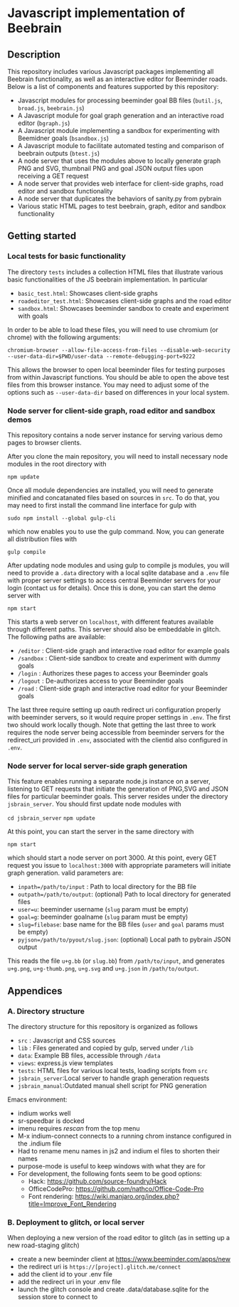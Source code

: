 # Javascript implementation of Beebrain

## Description

This repository includes various Javascript packages implementing all
Beebrain functionality, as well as an interactive editor for Beeminder
roads. Below is a list of components and features supported by this
repository:

* Javascript modules for processing beeminder goal BB files (`butil.js`, `broad.js`, `beebrain.js`)
* A Javascript module for goal graph generation and an interactive road editor (`bgraph.js`)
* A Javascript module implementing a sandbox for experimenting with Beemidner goals (`bsandbox.js`)
* A Javascript module to facilitate automated testing and comparison of beebrain outputs (`btest.js`)
* A node server that uses the modules above to locally generate graph PNG and SVG, thumbnail PNG and goal JSON output files upon receiving a GET request
* A node server that provides web interface for client-side graphs, road editor and sandbox functionality
* A node server that duplicates the behaviors of sanity.py from pybrain
* Various static HTML pages to test beebrain, graph, editor and sandbox functionality

## Getting started

### Local tests for basic functionality

The directory `tests` includes a collection HTML files that illustrate
various basic functionalities of the JS beebrain implementation. In
particular

* `basic_test.html`: Showcases client-side graphs
* `roadeditor_test.html`: Showcases client-side graphs and the road editor
* `sandbox.html`: Showcases beeminder sandbox to create and experiment with goals

In order to be able to load these files, you will need to use chromium
(or chrome) with the following arguments:

`chromium-browser --allow-file-access-from-files --disable-web-security --user-data-dir=$PWD/user-data --remote-debugging-port=9222`

This allows the browser to open local beeminder files for testing
purposes from within Javascript functions. You should be able to open
the above test files from this browser instance. You may need to
adjust some of the options such as `--user-data-dir` based on
differences in your local system.

### Node server for client-side graph, road editor and sandbox demos

This repository contains a node server instance for serving
various demo pages to browser clients. 

After you clone the main repository, you will need to install
necessary node modules in the root directory with

`npm update`

Once all module dependencies are installed, you will need to generate
minified and concatanated files based on sources in `src`. To do that,
you may need to first install the command line interface for gulp with

`sudo npm install --global gulp-cli`

which now enables you to use the gulp command. Now, you can generate
all distribution files with

`gulp compile`

After updating node modules and using gulp to compile js modules, you
will need to provide a `.data` directory with a local sqlite database
and a `.env` file with proper server settings to access central
Beeminder servers for your login (contact us for details). Once this
is done, you can start the demo server with

`npm start`

This starts a web server on `localhost`, with different features
available through different paths. This server should also be
embeddable in glitch. The following paths are available:

  * `/editor`  : Client-side graph and interactive road editor for example goals
  * `/sandbox` : Client-side sandbox to create and experiment with dummy goals
  * `/login`   : Authorizes these pages to access your Beeminder goals
  * `/logout`  : De-authorizes access to your Beeminder goals
  * `/road`    : Client-side graph and interactive road editor for your Beeminder goals

The last three require setting up oauth redirect uri configuration
properly with beeminder servers, so it would require proper settings
in `.env`. The first two should work locally though. Note that getting
the last three to work requires the node server being accessible from
beeminder servers for the redirect_uri provided in `.env`, associated
with the clientid also configured in `.env`.

### Node server for local server-side graph generation

This feature enables running a separate node.js instance on a server,
listening to GET requests that initiate the generation of PNG,SVG and
JSON files for particular beeminder goals. This server resides under
the directory `jsbrain_server`. You should first update node modules with

`cd jsbrain_server`
`npm update`

At this point, you can start the server in the same directory with 

`npm start`

which should start a node server on port 3000. At this point, every
GET request you issue to `localhost:3000` with appropriate parameters
will initiate graph generation. valid parameters are:

  * `inpath=/path/to/input` : Path to local directory for the BB file
  * `outpath=/path/to/output`: (optional) Path to local directory for generated files
  * `user=u`: beeminder username (`slug` param must be empty)
  * `goal=g`: beeminder goalname (`slug` param must be empty)
  * `slug=filebase`: base name for the BB files (`user` and `goal` params must be empty)
  * `pyjson=/path/to/pyout/slug.json`: (optional) Local path to pybrain JSON output
  
This reads the file `u+g.bb` (or `slug.bb`) from `/path/to/input`, and
generates `u+g.png`, `u+g-thumb.png`, `u+g.svg` and `u+g.json` in
`/path/to/output`. 

## Appendices

### A. Directory structure 

The directory structure for this repository is organized as follows

  * `src` : Javascript and CSS sources
  * `lib` : Files generated and copied by gulp, served under `/lib`
  * `data`: Example BB files, accessible through `/data`
  * `views`: express.js view templates
  * `tests`: HTML files for various local tests, loading scripts from `src`
  * `jsbrain_server`:Local server to handle graph generation requests
  * `jsbrain_manual`:Outdated manual shell script for PNG generation
  
Emacs environment:
  * indium works well
  * sr-speedbar is docked
  * imenu requires *rescan* from the top menu
  * M-x indium-connect connects to a running chrom instance configured in the .indium file
  * Had to rename menu names in js2 and indium el files to shorten their names
  * purpose-mode is useful to keep windows with what they are for
  * For development, the following fonts seem to be good options:
    * Hack: https://github.com/source-foundry/Hack
    * OfficeCodePro: https://github.com/nathco/Office-Code-Pro
    * Font rendering: https://wiki.manjaro.org/index.php?title=Improve_Font_Rendering

### B. Deployment to glitch, or local server

When deploying a new version of the road editor to glitch (as in setting up a 
new road-staging glitch)

- create a new beeminder client at https://www.beeminder.com/apps/new
- the redirect uri is `https://[project].glitch.me/connect`
- add the client id to your .env file
- add the redirect uri in your .env file
- launch the glitch console and create .data/database.sqlite for the session store to connect to
